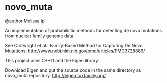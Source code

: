 novo_muta
=========

@author Melissa Ip

An implementation of probabilistic methods for detecting de novo mutations from nuclear family genome data.

See Cartwright et al.: Family-Based Method for Capturing De Novo Mutations:
http://www.ncbi.nlm.nih.gov/pmc/articles/PMC3728889/

This project uses C++11 and the Eigen library.

Download Eigen and put the source code in the same directory as novo_muta repository.
http://eigen.tuxfamily.org/
